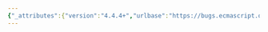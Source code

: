 ```yaml
---
{"_attributes":{"version":"4.4.4+","urlbase":"https://bugs.ecmascript.org/","maintainer":"dherman@mozilla.com"},"bug":{"bug_id":316,"creation_ts":"2012-03-24 23:33:00 -0700","short_desc":"8.12.10: \"propoperty\"","delta_ts":"2012-05-04 14:10:08 -0700","product":"Draft for 6th Edition","component":"editorial issue","version":"Rev 6: February 2012 Draft","rep_platform":"All","op_sys":"All","bug_status":"RESOLVED","resolution":"FIXED","priority":"Normal","bug_severity":"minor","everconfirmed":true,"reporter":{"uid":"jmdyck","name":"Michael Dyck"},"assigned_to":{"uid":"allen","name":"Allen Wirfs-Brock"},"long_desc":[{"commentid":811,"comment_count":0,"who":{"uid":"jmdyck","name":"Michael Dyck"},"bug_when":"2012-03-24 23:33:27 -0700","thetext":"In 8.12.10 \"[[Enumerate]] (includePrototype, onlyEnumerable )\",\nin the informative algorithm,\nstep 5 says:\n    \"... an own propoperty of O\"\n\nChange \"propoperty\" to \"property\"."},{"commentid":881,"comment_count":1,"who":{"uid":"allen","name":"Allen Wirfs-Brock"},"bug_when":"2012-05-04 14:10:08 -0700","thetext":"corrected in May 4 2012 draft"}]}}
---
```

